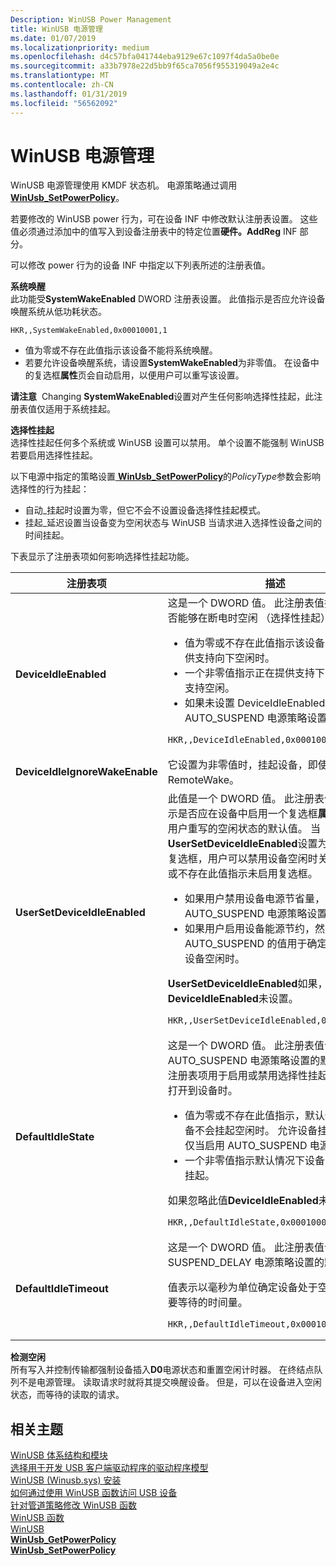 ```yaml
---
Description: WinUSB Power Management
title: WinUSB 电源管理
ms.date: 01/07/2019
ms.localizationpriority: medium
ms.openlocfilehash: d4c57bfa041744eba9129e67c1097f4da5a0be0e
ms.sourcegitcommit: a33b7978e22d5bb9f65ca7056f955319049a2e4c
ms.translationtype: MT
ms.contentlocale: zh-CN
ms.lasthandoff: 01/31/2019
ms.locfileid: "56562092"
---
```

# <a name="winusb-power-management"></a>WinUSB 电源管理


WinUSB 电源管理使用 KMDF 状态机。 电源策略通过调用[ **WinUsb\_SetPowerPolicy**](https://msdn.microsoft.com/library/windows/hardware/ff540309)。

若要修改的 WinUSB power 行为，可在设备 INF 中修改默认注册表设置。 这些值必须通过添加中的值写入到设备注册表中的特定位置**硬件。AddReg** INF 部分。

可以修改 power 行为的设备 INF 中指定以下列表所述的注册表值。

<a href="" id="system-wake"></a>**系统唤醒**  
此功能受**SystemWakeEnabled** DWORD 注册表设置。 此值指示是否应允许设备唤醒系统从低功耗状态。

```INF
HKR,,SystemWakeEnabled,0x00010001,1
```

-   值为零或不存在此值指示该设备不能将系统唤醒。
-   若要允许设备唤醒系统，请设置**SystemWakeEnabled**为非零值。 在设备中的复选框**属性**页会自动启用，以便用户可以重写该设置。

**请注意**  Changing **SystemWakeEnabled**设置对产生任何影响选择性挂起，此注册表值仅适用于系统挂起。

 

<a href="" id="selective-suspend"></a>**选择性挂起**  
选择性挂起任何多个系统或 WinUSB 设置可以禁用。 单个设置不能强制 WinUSB 若要启用选择性挂起。

以下电源中指定的策略设置[ **WinUsb\_SetPowerPolicy**](https://msdn.microsoft.com/library/windows/hardware/ff540309)的*PolicyType*参数会影响选择性的行为挂起：

-   自动\_挂起时设置为零，但它不会不设置设备选择性挂起模式。
-   挂起\_延迟设置当设备变为空闲状态与 WinUSB 当请求进入选择性设备之间的时间挂起。

下表显示了注册表项如何影响选择性挂起功能。

<table>
<colgroup>
<col width="50%" />
<col width="50%" />
</colgroup>
<thead>
<tr class="header">
<th>注册表项</th>
<th>描述</th>
</tr>
</thead>
<tbody>
<tr class="odd">
<td><strong>DeviceIdleEnabled</strong></td>
<td>这是一个 DWORD 值。 此注册表值指示设备是否能够在断电时空闲 （选择性挂起）。
<ul>
<li>值为零或不存在此值指示该设备不支持所提供支持向下空闲时。</li>
<li>一个非零值指示正在提供支持下，在该设备支持空闲。</li>
<li>如果未设置 DeviceIdleEnabled，被忽略 AUTO_SUSPEND 电源策略设置的值。</li>
</ul>
<pre class="syntax" space="preserve"><code class="language-INF">HKR,,DeviceIdleEnabled,0x00010001,1</code></pre></td>
</tr>
<tr class="even">
<td><strong>DeviceIdleIgnoreWakeEnable</strong></td>
<td>它设置为非零值时，挂起设备，即使它不支持 RemoteWake。</td>
</tr>
<tr class="odd">
<td><strong>UserSetDeviceIdleEnabled</strong></td>
<td>此值是一个 DWORD 值。 此注册表值，该值指示是否应在设备中启用一个复选框<strong>属性</strong>页，允许用户重写的空闲状态的默认值。 当<strong>UserSetDeviceIdleEnabled</strong>设置为非零值启用复选框，用户可以禁用设备空闲时关闭。 值为零或不存在此值指示未启用复选框。
<ul>
<li>如果用户禁用设备电源节省量，则忽略 AUTO_SUSPEND 电源策略设置的值。</li>
<li>如果用户启用设备能源节约，然后 AUTO_SUSPEND 的值用于确定是否将挂起设备空闲时。</li>
</ul>
<p><strong>UserSetDeviceIdleEnabled</strong>如果，则忽略<strong>DeviceIdleEnabled</strong>未设置。</p>
<pre class="syntax" space="preserve"><code class="language-INF">HKR,,UserSetDeviceIdleEnabled,0x00010001,1</code></pre></td>
</tr>
<tr class="even">
<td><strong>DefaultIdleState</strong></td>
<td>这是一个 DWORD 值。 此注册表值设置 AUTO_SUSPEND 电源策略设置的默认值。 此注册表项用于启用或禁用选择性挂起一个句柄未打开到设备时。
<ul>
<li>值为零或不存在此值指示，默认情况下，设备不会挂起空闲时。 允许设备挂起空闲时，仅当启用 AUTO_SUSPEND 电源策略时。</li>
<li>一个非零值指示默认情况下设备允许空闲时挂起。</li>
</ul>
<p>如果忽略此值<strong>DeviceIdleEnabled</strong>未设置。</p>
<pre class="syntax" space="preserve"><code class="language-INF">HKR,,DefaultIdleState,0x00010001,1</code></pre></td>
</tr>
<tr class="odd">
<td><strong>DefaultIdleTimeout</strong></td>
<td>这是一个 DWORD 值。 此注册表值设置 SUSPEND_DELAY 电源策略设置的默认状态。
<p>值表示以毫秒为单位确定设备处于空闲状态之前要等待的时间量。</p>
<pre class="syntax" space="preserve"><code class="language-INF">HKR,,DefaultIdleTimeout,0x00010001,100</code></pre></td>
</tr>
</tbody>
</table>

 

<a href="" id="detecting-idle"></a>**检测空闲**  
所有写入并控制传输都强制设备插入**D0**电源状态和重置空闲计时器。 在终结点队列不是电源管理。 读取请求时就将其提交唤醒设备。 但是，可以在设备进入空闲状态，而等待的读取的请求。

## <a name="related-topics"></a>相关主题
[WinUSB 体系结构和模块](winusb-architecture.md)  
[选择用于开发 USB 客户端驱动程序的驱动程序模型](winusb-considerations.md)  
[WinUSB (Winusb.sys) 安装](winusb-installation.md)  
[如何通过使用 WinUSB 函数访问 USB 设备](using-winusb-api-to-communicate-with-a-usb-device.md)  
[针对管道策略修改 WinUSB 函数](winusb-functions-for-pipe-policy-modification.md)  
[WinUSB 函数](https://msdn.microsoft.com/library/windows/hardware/ff540046#winusb)  
[WinUSB](winusb.md)  
[**WinUsb\_GetPowerPolicy**](https://msdn.microsoft.com/library/windows/hardware/ff540275)  
[**WinUsb\_SetPowerPolicy**](https://msdn.microsoft.com/library/windows/hardware/ff540309)  



